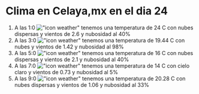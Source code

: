 # Clima en Celaya,mx en el dia 24

1. A las 1:0 !["icon weather"](http://openweathermap.org/img/w/03n.png) tenemos una temperatura de 24 C con nubes dispersas y  vientos de 2.6 y nubosidad al 40%
1. A las 3:0 !["icon weather"](http://openweathermap.org/img/w/04n.png) tenemos una temperatura de 19.44 C con nubes y  vientos de 1.42 y nubosidad al 98%
1. A las 5:0 !["icon weather"](http://openweathermap.org/img/w/03n.png) tenemos una temperatura de 16 C con nubes dispersas y  vientos de 2.1 y nubosidad al 40%
1. A las 7:0 !["icon weather"](http://openweathermap.org/img/w/01n.png) tenemos una temperatura de 14 C con cielo claro y  vientos de 0.73 y nubosidad al 5%
1. A las 9:0 !["icon weather"](http://openweathermap.org/img/w/03d.png) tenemos una temperatura de 20.28 C con nubes dispersas y  vientos de 1.06 y nubosidad al 33%
